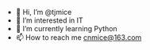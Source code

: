 - 👋 Hi, I’m @tjmice
- 👀 I’m interested in IT
- 🌱 I’m currently learning Python
- 📫 How to reach me cnmice@163.com

<!---
tjmice/tjmice is a ✨ special ✨ repository because its `README.md` (this file) appears on your GitHub profile.
You can click the Preview link to take a look at your changes.
--->
